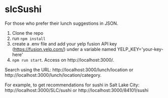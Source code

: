 # slcSushi
For those who prefer their lunch suggestions in JSON. 

1. Clone the repo
2. run `npm install`
3. create a .env file and add your yelp fusion API key (https://fusion.yelp.com/) under a variable named YELP_KEY='your-key-here'
4. `npm run start`. Access on http://localhost:3000/. 

Search using the URL: 
http://localhost:3000/lunch/location or http://localhost:3000/lunch/location/category.

For example, to get recommendations for sushi in Salt Lake City:
http://localhost:3000/SLC/sushi or http://localhost:3000/84101/sushi
